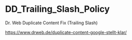 # DD_Trailing_Slash_Policy
Dr. Web Duplicate Content Fix (Trailing Slash)

https://www.drweb.de/duplicate-content-google-stellt-klar/
